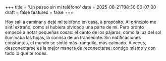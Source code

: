 +++
title = 'Un paseo sin mi teléfono'
date = 2025-08-21T08:30:00-07:00
draft = false
featured = false
+++

Hoy salí a caminar y dejé mi teléfono en casa, a propósito. Al principio me sintí extraño, como si hubiera olvidado una parte de mí. Pero pronto empecé a notar pequeñas cosas: el canto de los pájaros, cómo la luz del sol iluminaba las hojas, la sonrisa de un transeúnte. Sin notificaciones constantes, el mundo se sintió más tranquilo, más calmado. A veces, desconectarse es la mejor manera de reconectarse: contigo mismo y con todo lo que te rodea.